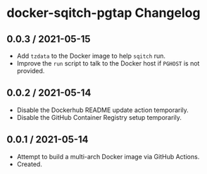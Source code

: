 # docker-sqitch-pgtap Changelog

## 0.0.3 / 2021-05-15

- Add `tzdata` to the Docker image to help `sqitch` run.
- Improve the `run` script to talk to the Docker host if `PGHOST` is not
  provided.

## 0.0.2 / 2021-05-14

- Disable the Dockerhub README update action temporarily.
- Disable the GitHub Container Registry setup temporarily.

## 0.0.1 / 2021-05-14

- Attempt to build a multi-arch Docker image via GitHub Actions.
- Created.
